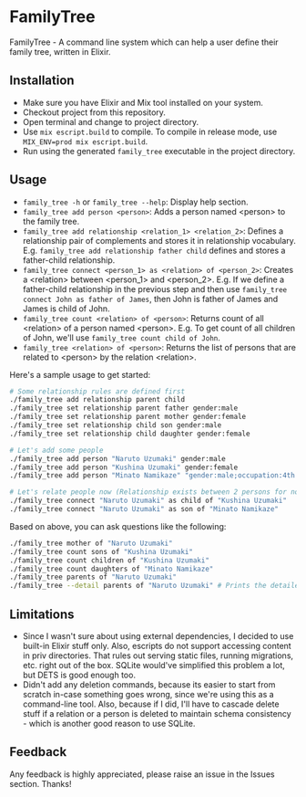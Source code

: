 # FamilyTree
FamilyTree - A command line system which can help a user define their family tree, written in Elixir.

## Installation
- Make sure you have Elixir and Mix tool installed on your system.
- Checkout project from this repository.
- Open terminal and change to project directory.
- Use `mix escript.build` to compile. To compile in release mode, use `MIX_ENV=prod mix escript.build`.
- Run using the generated `family_tree` executable in the project directory.

## Usage
- `family_tree -h` or `family_tree --help`: Display help section.
- `family_tree add person <person>`: Adds a person named \<person> to the family tree.
- `family_tree add relationship <relation_1> <relation_2>`: Defines a relationship pair of complements and stores it in relationship vocabulary. E.g. `family_tree add relationship father child` defines and stores a father-child relationship.
- `family_tree connect <person_1> as <relation> of <person_2>`: Creates a \<relation> between \<person_1> and \<person_2>. E.g. If we define a father-child relationship in the previous step and then use `family_tree connect John as father of James`, then John is father of James and James is child of John.
- `family_tree count <relation> of <person>`: Returns count of all \<relation> of a person named \<person>. E.g. To get count of all children of John, we'll use `family_tree count child of John`.
- `family_tree <relation> of <person>`: Returns the list of persons that are related to \<person> by the relation \<relation>.

Here's a sample usage to get started:
```sh
# Some relationship rules are defined first
./family_tree add relationship parent child
./family_tree set relationship parent father gender:male
./family_tree set relationship parent mother gender:female
./family_tree set relationship child son gender:male
./family_tree set relationship child daughter gender:female

# Let's add some people
./family_tree add person "Naruto Uzumaki" gender:male
./family_tree add person "Kushina Uzumaki" gender:female
./family_tree add person "Minato Namikaze" "gender:male;occupation:4th Hokage"

# Let's relate people now (Relationship exists between 2 persons for now)
./family_tree connect "Naruto Uzumaki" as child of "Kushina Uzumaki"
./family_tree connect "Naruto Uzumaki" as son of "Minato Namikaze"
```

Based on above, you can ask questions like the following:
```sh
./family_tree mother of "Naruto Uzumaki"
./family_tree count sons of "Kushina Uzumaki"
./family_tree count children of "Kushina Uzumaki"
./family_tree count daughters of "Minato Namikaze"
./family_tree parents of "Naruto Uzumaki"
./family_tree --detail parents of "Naruto Uzumaki" # Prints the detailed information about the relatives in question, i.e. parents
```

## Limitations
- Since I wasn't sure about using external dependencies, I decided to use built-in Elixir stuff only. Also, escripts do not support accessing content in priv directories. That rules out serving static files, running migrations, etc. right out of the box. SQLite would've simplified this problem a lot, but DETS is good enough too.
- Didn't add any deletion commands, because its easier to start from scratch in-case something goes wrong, since we're using this as a command-line tool. Also, because if I did, I'll have to cascade delete stuff if a relation or a person is deleted to maintain schema consistency - which is another good  reason to use SQLite.

## Feedback
Any feedback is highly appreciated, please raise an issue in the Issues section. Thanks!